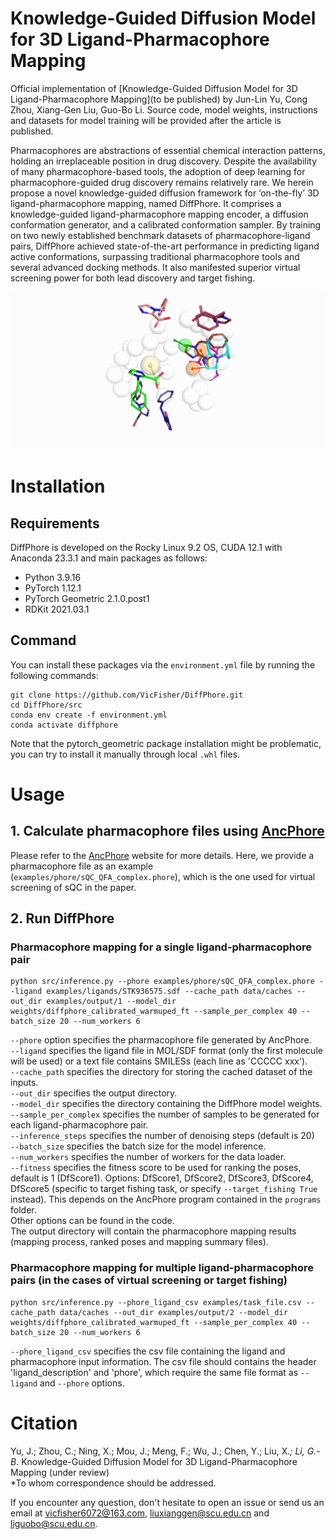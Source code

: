 # Knowledge-Guided Diffusion Model for 3D Ligand-Pharmacophore Mapping

Official implementation of [Knowledge-Guided Diffusion Model for 3D Ligand-Pharmacophore Mapping](to be published) by Jun-Lin Yu, Cong Zhou, Xiang-Gen Liu, Guo-Bo Li. Source code, model weights, instructions and datasets for model training will be provided after the article is published.

Pharmacophores are abstractions of essential chemical interaction patterns, holding an irreplaceable position in drug discovery. Despite the availability of many pharmacophore-based tools, the adoption of deep learning for pharmacophore-guided drug discovery remains relatively rare. We herein propose a novel knowledge-guided diffusion framework for ‘on-the-fly’ 3D ligand-pharmacophore mapping, named DiffPhore. It comprises a knowledge-guided ligand-pharmacophore mapping encoder, a diffusion conformation generator, and a calibrated conformation sampler. By training on two newly established benchmark datasets of pharmacophore-ligand pairs, DiffPhore achieved state-of-the-art performance in predicting ligand active conformations, surpassing traditional pharmacophore tools and several advanced docking methods. It also manifested superior virtual screening power for both lead discovery and target fishing. 

![mapping](figs/mapping.gif)

# Installation
## Requirements
DiffPhore is developed on the Rocky Linux 9.2 OS, CUDA 12.1 with Anaconda 23.3.1 and main packages as follows:
- Python 3.9.16
- PyTorch 1.12.1
- PyTorch Geometric 2.1.0.post1
- RDKit 2021.03.1

## Command
You can install these packages via the `environment.yml` file by running the following commands:
```
git clone https://github.com/VicFisher/DiffPhore.git
cd DiffPhore/src
conda env create -f environment.yml
conda activate diffphore
```
Note that the pytorch_geometric package installation might be problematic, you can try to install it manually through local `.whl` files.

# Usage
## 1. Calculate pharmacophore files using [AncPhore](https://ancphore.ddtmlab.org/)
Please refer to the [AncPhore](https://ancphore.ddtmlab.org/) website for more details.
Here, we provide a pharmacophore file as an example (`examples/phore/sQC_QFA_complex.phore`), which is the one used for virtual screening of sQC in the paper.

## 2. Run DiffPhore
### Pharmacophore mapping for a single ligand-pharmacophore pair
```
python src/inference.py --phore examples/phore/sQC_QFA_complex.phore --ligand examples/ligands/STK936575.sdf --cache_path data/caches --out_dir examples/output/1 --model_dir weights/diffphore_calibrated_warmuped_ft --sample_per_complex 40 --batch_size 20 --num_workers 6
```
`--phore` option specifies the pharmacophore file generated by AncPhore. <br />
`--ligand` specifies the ligand file in MOL/SDF format (only the first molecule will be used) or a text file contains SMILESs (each line as 'CCCCC xxx').<br />
`--cache_path` specifies the directory for storing the cached dataset of the inputs.<br />
`--out_dir` specifies the output directory. <br />
`--model_dir` specifies the directory containing the DiffPhore model weights.<br />
`--sample_per_complex` specifies the number of samples to be generated for each ligand-pharmacophore pair.<br />
`--inference_steps` specifies the number of denoising steps (default is 20)<br />
`--batch_size` specifies the batch size for the model inference.<br />
`--num_workers` specifies the number of workers for the data loader.<br />
`--fitness` specifies the fitness score to be used for ranking the poses, default is 1 (DfScore1). Options: DfScore1, DfScore2, DfScore3, DfScore4, DfScore5 (specific to target fishing task, or specify `--target_fishing True` instead). This depends on the AncPhore program contained in the `programs` folder.<br />
Other options can be found in the code.<br />
The output directory will contain the pharmacophore mapping results (mapping process, ranked poses and mapping summary files).<br />


### Pharmacophore mapping for multiple ligand-pharmacophore pairs (in the cases of virtual screening or target fishing)
```
python src/inference.py --phore_ligand_csv examples/task_file.csv --cache_path data/caches --out_dir examples/output/2 --model_dir weights/diffphore_calibrated_warmuped_ft --sample_per_complex 40 --batch_size 20 --num_workers 6
```
`--phore_ligand_csv` specifies the csv file containing the ligand and pharmacophore input information. The csv file should contains the header 'ligand_description' and 'phore', which require the same file format as `--ligand` and `--phore` options.<br />

# Citation
Yu, J.; Zhou, C.; Ning, X.; Mou, J.; Meng, F.; Wu, J.; Chen, Y.; Liu, X.*; Li, G.-B*. Knowledge-Guided Diffusion Model for 3D Ligand-Pharmacophore Mapping (under review)<br />
*To whom correspondence should be addressed.


If you encounter any question, don't hesitate to open an issue or send us an email at vicfisher6072@163.com, liuxianggen@scu.edu.cn and liguobo@scu.edu.cn.
